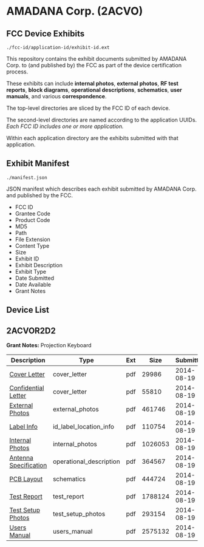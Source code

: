 # AMADANA Corp. (2ACVO)
## FCC Device Exhibits

```
./fcc-id/application-id/exhibit-id.ext
```

This repository contains the exhibit documents submitted by AMADANA Corp. to (and published by) the FCC as part of the device certification process.

These exhibits can include **internal photos**, **external photos**, **RF test reports**, **block diagrams**, **operational descriptions**, **schematics**, **user manuals**, and various **correspondence**.

The top-level directories are sliced by the FCC ID of each device.

The second-level directories are named according to the application UUIDs. *Each FCC ID includes one or more application.*

Within each application directory are the exhibits submitted with that application. 

## Exhibit Manifest

```
./manifest.json
```

JSON manifest which describes each exhibit submitted by AMADANA Corp. and published by the FCC.

- FCC ID
- Grantee Code
- Product Code
- MD5
- Path
- File Extension
- Content Type
- Size
- Exhibit ID
- Exhibit Description
- Exhibit Type
- Date Submitted
- Date Available
- Grant Notes

## Device List
## 2ACVOR2D2
**Grant Notes:** Projection Keyboard

| Description | Type | Ext | Size | Submitted | Available |
| ----------- | ---- | --- | ---- | --------- | --------- |
| [Cover Letter](2ACVOR2D2/fa873eef6a60f5f2324686a886682feb/2362573.pdf) | cover_letter | pdf | 29986 | 2014-08-19 | 2014-08-19 |
| [Confidential Letter](2ACVOR2D2/fa873eef6a60f5f2324686a886682feb/2362574.pdf) | cover_letter | pdf | 55810 | 2014-08-19 | 2014-08-19 |
| [External Photos](2ACVOR2D2/fa873eef6a60f5f2324686a886682feb/2362568.pdf) | external_photos | pdf | 461746 | 2014-08-19 | 2014-08-19 |
| [Label Info](2ACVOR2D2/fa873eef6a60f5f2324686a886682feb/2362570.pdf) | id_label_location_info | pdf | 110754 | 2014-08-19 | 2014-08-19 |
| [Internal Photos](2ACVOR2D2/fa873eef6a60f5f2324686a886682feb/2362569.pdf) | internal_photos | pdf | 1026053 | 2014-08-19 | 2014-08-19 |
| [Antenna Specification](2ACVOR2D2/fa873eef6a60f5f2324686a886682feb/2362572.pdf) | operational_description | pdf | 364567 | 2014-08-19 | 2014-08-19 |
| [PCB Layout](2ACVOR2D2/fa873eef6a60f5f2324686a886682feb/2362571.pdf) | schematics | pdf | 444724 | 2014-08-19 | 2014-08-19 |
| [Test Report](2ACVOR2D2/fa873eef6a60f5f2324686a886682feb/2362575.pdf) | test_report | pdf | 1788124 | 2014-08-19 | 2014-08-19 |
| [Test Setup Photos](2ACVOR2D2/fa873eef6a60f5f2324686a886682feb/2362576.pdf) | test_setup_photos | pdf | 293154 | 2014-08-19 | 2014-08-19 |
| [Users Manual](2ACVOR2D2/fa873eef6a60f5f2324686a886682feb/2362567.pdf) | users_manual | pdf | 2575132 | 2014-08-19 | 2014-08-19 |
